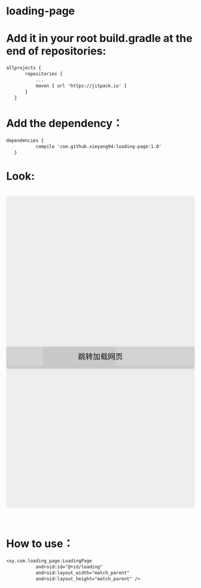 # loading-page

# Add it in your root build.gradle at the end of repositories:

 ```
allprojects {
		repositories {
			...
			maven { url 'https://jitpack.io' }
		}
	}
```

# Add the dependency：

 ```
dependencies {
	        compile 'com.github.xieyang94:loading-page:1.0'
	}
 ```
 
 # Look:
 
  ![Image text](https://github.com/xieyang94/loading-page/blob/master/3333.gif)
  
  
# How to use：

 ```
<xy.com.loading_page.LoadingPage
            android:id="@+id/loading"
            android:layout_width="match_parent"
            android:layout_height="match_parent" />
```	

